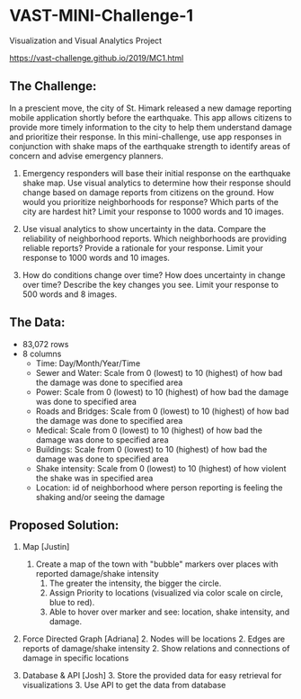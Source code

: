 # VAST-MINI-Challenge-1
Visualization and Visual Analytics Project 

https://vast-challenge.github.io/2019/MC1.html 

## The Challenge:
In a prescient move, the city of St. Himark released a new damage reporting mobile application shortly before the earthquake. This app allows citizens to provide more timely information to the city to help them understand damage and prioritize their response. In this mini-challenge, use app responses in conjunction with shake maps of the earthquake strength to identify areas of concern and advise emergency planners.

1. Emergency responders will base their initial response on the earthquake shake map. Use visual analytics to determine how their response should change based on damage reports from citizens on the ground. How would you prioritize neighborhoods for response? Which parts of the city are hardest hit? Limit your response to 1000 words and 10 images.

2. Use visual analytics to show uncertainty in the data. Compare the reliability of neighborhood reports. Which neighborhoods are providing reliable reports? Provide a rationale for your response. Limit your response to 1000 words and 10 images.

3. How do conditions change over time? How does uncertainty in change over time? Describe the key changes you see. Limit your response to 500 words and 8 images.

## The Data: 
* 83,072 rows 
* 8 columns
    * Time: Day/Month/Year/Time
    * Sewer and Water: Scale from 0 (lowest) to 10 (highest) of how bad the damage was done to specified area
    * Power: Scale from 0 (lowest) to 10 (highest) of how bad the damage was done to specified area  
    * Roads and Bridges: Scale from 0 (lowest) to 10 (highest) of how bad the damage was done to specified area 
    * Medical: Scale from 0 (lowest) to 10 (highest) of how bad the damage was done to specified area 
    * Buildings: Scale from 0 (lowest) to 10 (highest) of how bad the damage was done to specified area
    * Shake intensity: Scale from 0 (lowest) to 10 (highest) of how violent the shake was in specified area 
    * Location: id of neighborhood where person reporting is feeling the shaking and/or seeing the damage
 
## Proposed Solution:

1. Map [Justin]
    1. Create a map of the town with "bubble" markers over places with reported damage/shake intensity
        1. The greater the intensity, the bigger the circle. 
        1. Assign Priority to locations (visualized via color scale on circle, blue to red).
        1. Able to hover over marker and see: location, shake intensity, and damage.
 
2. Force Directed Graph [Adriana] 
    2.  Nodes will be locations 
    2. Edges are reports of damage/shake intensity 
    2. Show relations and connections of damage in specific locations
    
3. Database & API [Josh]
    3. Store the provided data for easy retrieval for visualizations
    3. Use API to get the data from database             